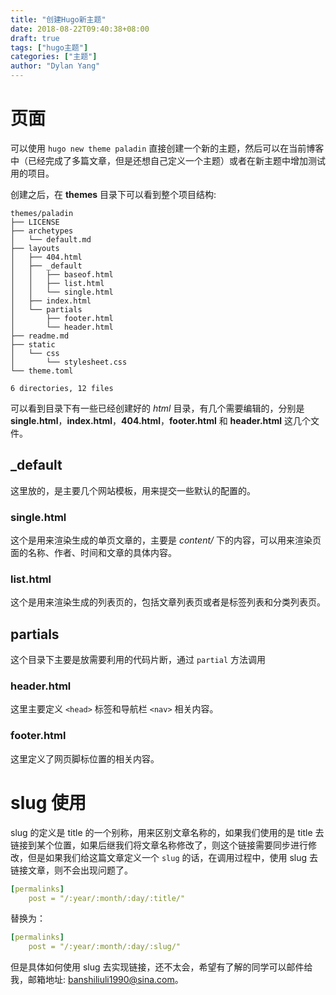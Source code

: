```yaml
---
title: "创建Hugo新主题"
date: 2018-08-22T09:40:38+08:00
draft: true
tags: ["hugo主题"]
categories: ["主题"]
author: "Dylan Yang"
---
```


# 页面

可以使用 `hugo new theme paladin` 直接创建一个新的主题，然后可以在当前博客中（已经完成了多篇文章，但是还想自己定义一个主题）或者在新主题中增加测试用的项目。

创建之后，在 **themes** 目录下可以看到整个项目结构:

``` text
themes/paladin
├── LICENSE
├── archetypes
│   └── default.md
├── layouts
│   ├── 404.html
│   ├── _default
│   │   ├── baseof.html
│   │   ├── list.html
│   │   └── single.html
│   ├── index.html
│   └── partials
│       ├── footer.html
│       └── header.html
├── readme.md
├── static
│   └── css
│       └── stylesheet.css
└── theme.toml

6 directories, 12 files
```

可以看到目录下有一些已经创建好的 *html* 目录，有几个需要编辑的，分别是 **single.html**，**index.html**，**404.html**，**footer.html** 和 **header.html** 这几个文件。

## _default

这里放的，是主要几个网站模板，用来提交一些默认的配置的。

### single.html

这个是用来渲染生成的单页文章的，主要是 *content/* 下的内容，可以用来渲染页面的名称、作者、时间和文章的具体内容。

### list.html

这个是用来渲染生成的列表页的，包括文章列表页或者是标签列表和分类列表页。

## partials

这个目录下主要是放需要利用的代码片断，通过 `partial` 方法调用

### header.html

这里主要定义 `<head>` 标签和导航栏 `<nav>` 相关内容。

### footer.html

这里定义了网页脚标位置的相关内容。

# slug 使用

slug 的定义是 title 的一个别称，用来区别文章名称的，如果我们使用的是 title 去链接到某个位置，如果后继我们将文章名称修改了，则这个链接需要同步进行修改，但是如果我们给这篇文章定义一个 `slug` 的话，在调用过程中，使用 slug 去链接文章，则不会出现问题了。

``` yaml
[permalinks]
    post = "/:year/:month/:day/:title/"
```

替换为：

``` yaml
[permalinks]
    post = "/:year/:month/:day/:slug/"
```

但是具体如何使用 slug 去实现链接，还不太会，希望有了解的同学可以邮件给我，邮箱地址: banshiliuli1990@sina.com。